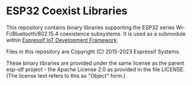 ESP32 Coexist Libraries
====================

This repository contains binary libraries supporting the ESP32 series Wi-Fi/Bluetooth/802.15.4 coexistence subsystems. It is used as a submodule within [Espressif IoT Development Framework](https://github.com/espressif/esp-idf).

Files in this repository are Copyright (C) 2015-2023 Espressif Systems.

These binary libraries are provided under the same license as the parent esp-idf project - the Apache License 2.0 as provided in the file LICENSE. (The license text refers to this as "Object" form.)
